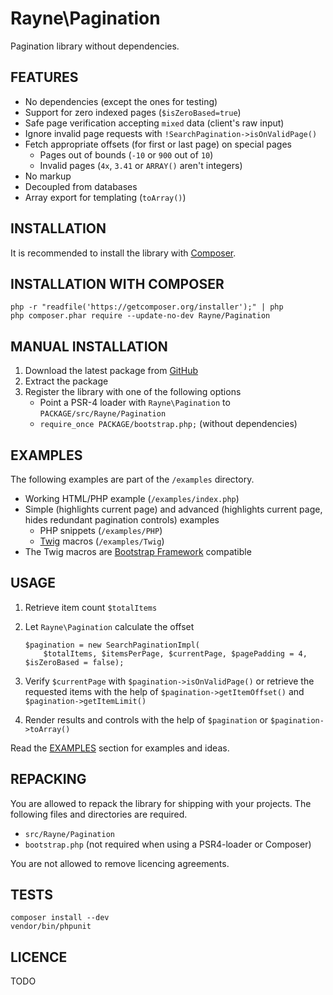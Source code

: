 Rayne\Pagination
================

Pagination library without dependencies.

FEATURES
--------

*	No dependencies (except the ones for testing)
*	Support for zero indexed pages (`$isZeroBased=true`)
*	Safe page verification accepting `mixed` data (client's raw input)
*	Ignore invalid page requests with `!SearchPagination->isOnValidPage()`
*	Fetch appropriate offsets (for first or last page) on special pages
	*	Pages out of bounds (`-10` or `900` out of `10`)
	*	Invalid pages (`4x`, `3.41` or `ARRAY()`  aren't integers)
*	No markup
*	Decoupled from databases
*	Array export for templating (`toArray()`)

INSTALLATION
------------

It is recommended to install the library with [Composer](https://getcomposer.org).

INSTALLATION WITH COMPOSER
--------------------------

	php -r "readfile('https://getcomposer.org/installer');" | php
	php composer.phar require --update-no-dev Rayne/Pagination

MANUAL INSTALLATION
-------------------

1.	Download the latest package from [GitHub](https://github.com/rayne/pagination)
1.	Extract the package
1.	Register the library with one of the following options
	*	Point a PSR-4 loader with `Rayne\Pagination` to `PACKAGE/src/Rayne/Pagination`
	*	`require_once PACKAGE/bootstrap.php;` (without dependencies)

EXAMPLES
--------

The following examples are part of the `/examples` directory.

*	Working HTML/PHP example (`/examples/index.php`)
*	Simple (highlights current page) and advanced (highlights current page, hides redundant pagination controls) examples
	*	PHP snippets (`/examples/PHP`)
	*	[Twig](http://twig.sensiolabs.org) macros (`/examples/Twig`)
*	The Twig macros are [Bootstrap Framework](http://getbootstrap.com) compatible

USAGE
-----

1.	Retrieve item count `$totalItems`
1.	Let `Rayne\Pagination` calculate the offset

		$pagination = new SearchPaginationImpl(
			$totalItems, $itemsPerPage, $currentPage, $pagePadding = 4, $isZeroBased = false);

1.	Verify `$currentPage` with `$pagination->isOnValidPage()`
	or retrieve the requested items with the help of `$pagination->getItemOffset()` and `$pagination->getItemLimit()`
1.	Render results and controls with the help of `$pagination` or `$pagination->toArray()`

Read the [EXAMPLES](#EXAMPLES) section for examples and ideas.

REPACKING
---------

You are allowed to repack the library for shipping with your projects.
The following files and directories are required.

*	`src/Rayne/Pagination`
*	`bootstrap.php` (not required when using a PSR4-loader or Composer)

You are not allowed to remove licencing agreements.

TESTS
-----

	composer install --dev
	vendor/bin/phpunit

LICENCE
-------

TODO
